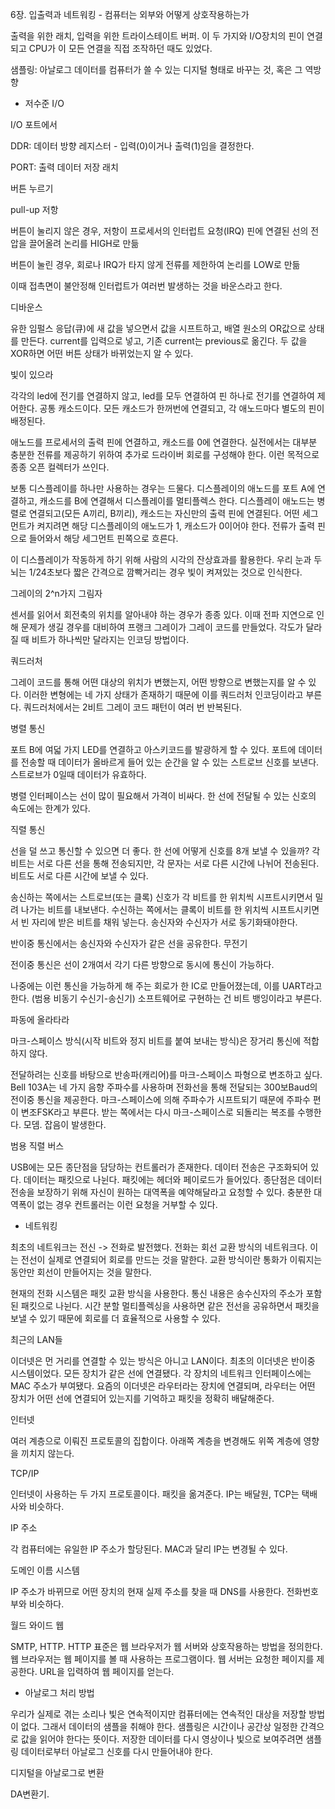 6장. 입출력과 네트워킹 - 컴퓨터는 외부와 어떻게 상호작용하는가



출력을 위한 래치, 입력을 위한 트라이스테이트 버퍼. 이 두 가지와 I/O장치의 핀이 연결되고 CPU가 이 모든 연결을 직접 조작하던 때도 있었다.

샘플링: 아날로그 데이터를 컴퓨터가 쓸 수 있는 디지털 형태로 바꾸는 것, 혹은 그 역방향



- 저수준 I/O

I/O 포트에서

DDR: 데이터 방향 레지스터 - 입력(0)이거나 출력(1)임을 결정한다.

PORT: 출력 데이터 저장 래치



버튼 누르기

pull-up 저항

버튼이 눌리지 않은 경우, 저항이 프로세서의 인터럽트 요청(IRQ) 핀에 연결된 선의 전압을 끌어올려 논리를 HIGH로 만듦

버튼이 눌린 경우, 회로나 IRQ가 타지 않게 전류를 제한하여 논리를 LOW로 만듦

이때 접촉면이 불안정해 인터럽트가 여러번 발생하는 것을 바운스라고 한다.



디바운스

유한 임펄스 응답(큐)에 새 값을 넣으면서 값을 시프트하고, 배열 원소의 OR값으로 상태를 만든다. current를 입력으로 넣고, 기존 current는 previous로 옮긴다. 두 값을 XOR하면 어떤 버튼 상태가 바뀌었는지 알 수 있다.



빛이 있으라

각각의 led에 전기를 연결하지 않고, led를 모두 연결하여 핀 하나로 전기를 연결하여 제어한다. 공통 캐소드이다. 모든 캐소드가 한꺼번에 연결되고, 각 애노드마다 별도의 핀이 배정된다.

애노드를 프로세서의 출력 핀에 연결하고, 캐소드를 0에 연결한다. 실전에서는 대부분 충분한 전류를 제공하기 위하여 추가로 드라이버 회로를 구성해야 한다. 이런 목적으로 종종 오픈 컬렉터가 쓰인다.

보통 디스플레이를 하나만 사용하는 경우는 드물다. 디스플레이의 애노드를 포트 A에 연결하고, 캐소드를 B에 연결해서 디스플레이를 멀티플렉스 한다. 디스플레이 애노드는 병렬로 연결되고(모든 A끼리, B끼리), 캐소드는 자신만의 출력 핀에 연결된다. 어떤 세그먼트가 켜지려면 해당 디스플레이의 애노드가 1, 캐소드가 0이어야 한다. 전류가 출력 핀으로 들어와서 해당 세그먼트 핀쪽으로 흐른다.

이 디스플레이가 작동하게 하기 위해 사람의 시각의 잔상효과를 활용한다. 우리 눈과 두뇌는 1/24초보다 짧은 간격으로 깜빡거리는 경우 빛이 켜져있는 것으로 인식한다.



그레이의 2^n가지 그림자

센서를 읽어서 회전축의 위치를 알아내야 하는 경우가 종종 있다. 이때 전파 지연으로 인해 문제가 생길 경우를 대비하여 프랭크 그레이가 그레이 코드를 만들었다. 각도가 달라질 때 비트가 하나씩만 달라지는 인코딩 방법이다. 



쿼드러처

그레이 코드를 통해 어떤 대상의 위치가 변했는지, 어떤 방향으로 변했는지를 알 수 있다. 이러한 변형에는 네 가지 상태가 존재하기 때문에 이를 쿼드러처 인코딩이라고 부른다. 쿼드러처에서는 2비트 그레이 코드 패턴이 여러 번 반복된다.



병렬 통신

포트 B에 여덟 가지 LED를 연결하고 아스키코드를 발광하게 할 수 있다. 포트에 데이터를 전송할 때 데이터가 올바르게 들어 있는 순간을 알 수 있는 스트로브 신호를 보낸다. 스트로브가 0일때 데이터가 유효하다.

병렬 인터페이스는 선이 많이 필요해서 가격이 비싸다. 한 선에 전달될 수 있는 신호의 속도에는 한계가 있다.



직렬 통신

선을 덜 쓰고 통신할 수 있으면 더 좋다. 한 선에 어떻게 신호를 8개 보낼 수 있을까? 각 비트는 서로 다른 선을 통해 전송되지만, 각 문자는 서로 다른 시간에 나뉘어 전송된다. 비트도 서로 다른 시간에 보낼 수 있다.

송신하는 쪽에서는 스트로브(또는 클록) 신호가 각 비트를 한 위치씩 시프트시키면서 밀려 나가는 비트를 내보낸다. 수신하는 쪽에서는 클록이 비트를 한 위치씩 시프트시키면서 빈 자리에 받은 비트를 채워 넣는다. 송신자와 수신자가 서로 동기화돼야한다.

반이중 통신에서는 송신자와 수신자가 같은 선을 공유한다. 무전기

전이중 통신은 선이 2개여서 각기 다른 방향으로 동시에 통신이 가능하다.

나중에는 이런 통신을 가능하게 해 주는 회로가 한 IC로 만들어졌는데, 이를 UART라고 한다. (범용 비동기 수신기-송신기) 소프트웨어로 구현하는 건 비트 뱅잉이라고 부른다.



파동에 올라타라

마크-스페이스 방식(시작 비트와 정지 비트를 붙여 보내는 방식)은 장거리 통신에 적합하지 않다.

전달하려는 신호를 바탕으로 반송파(캐리어)를 마크-스페이스 파형으로 변조하고 싶다. Bell 103A는 네 가지 음향 주파수를 사용하며 전화선을 통해 전달되는 300보Baud의 전이중 통신을 제공한다. 마크-스페이스에 의해 주파수가 시프트되기 때문에 주파수 편이 변조FSK라고 부른다. 받는 쪽에서는 다시 마크-스페이스로 되돌리는 복조를 수행한다. 모뎀. 잡음이 발생한다.



범용 직렬 버스

USB에는 모든 종단점을 담당하는 컨트롤러가 존재한다. 데이터 전송은 구조화되어 있다. 데이터는 패킷으로 나뉜다. 패킷에는 헤더와 페이로드가 들어있다. 종단점은 데이터 전송을 보장하기 위해 자신이 원하는 대역폭을 예약해달라고 요청할 수 있다. 충분한 대역폭이 없는 경우 컨트롤러는 이런 요청을 거부할 수 있다.



- 네트워킹

최초의 네트워크는 전신 -> 전화로 발전했다. 전화는 회선 교환 방식의 네트워크다. 이는 전선이 실제로 연결되어 회로를 만드는 것을 말한다. 교환 방식이란 통화가 이뤄지는 동안만 회선이 만들어지는 것을 말한다.

현재의 전화 시스템은 패킷 교환 방식을 사용한다. 통신 내용은 송수신자의 주소가 포함된 패킷으로 나뉜다. 시간 분할 멀티플렉싱을 사용하면 같은 전선을 공유하면서 패킷을 보낼 수 있기 때문에 회로를 더 효율적으로 사용할 수 있다.



최근의 LAN들

이더넷은 먼 거리를 연결할 수 있는 방식은 아니고 LAN이다. 최초의 이더넷은 반이중 시스템이었다. 모든 장치가 같은 선에 연결됐다. 각 장치의 네트워크 인터페이스에는 MAC 주소가 부여됐다. 요즘의 이더넷은 라우터라는 장치에 연결되며, 라우터는 어떤 장치가 어떤 선에 연결되어 있는지를 기억하고 패킷을 정확히 배달해준다.



인터넷

여러 계층으로 이뤄진 프로토콜의 집합이다. 아래쪽 계층을 변경해도 위쪽 계층에 영향을 끼치지 않는다.



TCP/IP

인터넷이 사용하는 두 가지 프로토콜이다. 패킷을 옮겨준다. IP는 배달원, TCP는 택배사와 비슷하다.



IP 주소

각 컴퓨터에는 유일한 IP 주소가 할당된다. MAC과 달리 IP는 변경될 수 있다.



도메인 이름 시스템

IP 주소가 바뀌므로 어떤 장치의 현재 실제 주소를 찾을 때 DNS를 사용한다. 전화번호부와 비슷하다.



월드 와이드 웹

SMTP, HTTP. HTTP 표준은 웹 브라우저가 웹 서버와 상호작용하는 방법을 정의한다. 웹 브라우저는 웹 페이지를 볼 때 사용하는 프로그램이다. 웹 서버는 요청한 페이지를 제공한다. URL을 입력하여 웹 페이지를 얻는다.



- 아날로그 처리 방법

우리가 실제로 겪는 소리나 빛은 연속적이지만 컴퓨터에는 연속적인 대상을 저장할 방법이 없다. 그래서 데이터의 샘플을 취해야 한다. 샘플링은 시간이나 공간상 일정한 간격으로 값을 읽어야 한다는 뜻이다. 저장한 데이터를 다시 영상이나 빛으로 보여주려면 샘플링 데이터로부터 아날로그 신호를 다시 만들어내야 한다.



디지털을 아날로그로 변환

DA변환기. 

